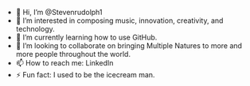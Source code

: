 - 👋 Hi, I’m @Stevenrudolph1
- 👀 I’m interested in composing music, innovation, creativity, and technology.
- 🌱 I’m currently learning how to use GitHub.
- 💞️ I’m looking to collaborate on bringing Multiple Natures to more and more people throughout the world.
- 📫 How to reach me: LinkedIn
- ⚡ Fun fact: I used to be the icecream man.

<!---
Stevenrudolph1/Stevenrudolph1 is a ✨ special ✨ repository because its `README.md` (this file) appears on your GitHub profile.
You can click the Preview link to take a look at your changes.
--->
